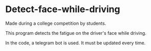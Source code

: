 # Detect-face-while-driving
Made during a college competition by students.

This program detects the fatigue on the driver's face while driving.

In the code, a telegram bot is used. It must be updated every time.
